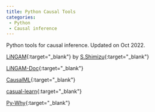 ```yaml
---
title: Python Causal Tools
categories:
 - Python
 - Causal inference
---
```


Python tools for causal inference. Updated on Oct 2022.

<!--more-->

[LiNGAM](https://github.com/cdt15/lingam){:target="_blank"} by [S.Shimizu](https://speakerdeck.com/sshimizu2006/lingam-python-package){:target="_blank"}

[LiNGAM-Doc](https://lingam.readthedocs.io/en/latest/installation.html){:target="_blank"}

[CausalML](https://causalml.readthedocs.io/en/latest/about.html){:target="_blank"}

[casual-learn](https://causal-learn.readthedocs.io/en/latest/index.html){:target="_blank"}

[Py-Why](https://py-why.github.io/){:target="_blank"}
